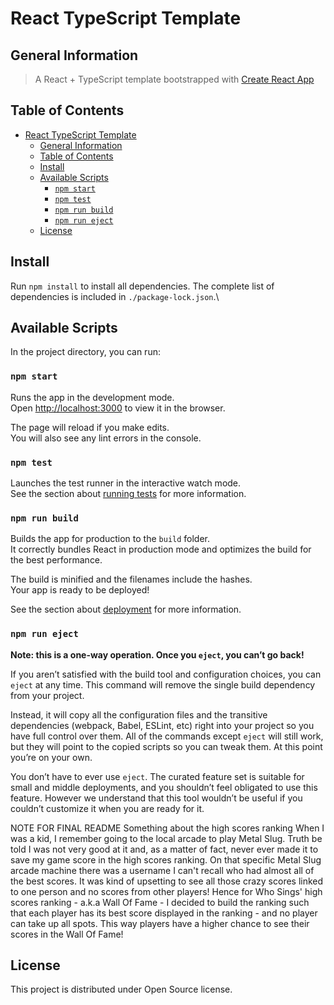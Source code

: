 # React TypeScript Template

## General Information

> A React + TypeScript template bootstrapped with [Create React App](https://github.com/facebook/create-react-app)

## Table of Contents

- [React TypeScript Template](#react-typescript-template)
  - [General Information](#general-information)
  - [Table of Contents](#table-of-contents)
  - [Install](#install)
  - [Available Scripts](#available-scripts)
    - [`npm start`](#npm-start)
    - [`npm test`](#npm-test)
    - [`npm run build`](#npm-run-build)
    - [`npm run eject`](#npm-run-eject)
  - [License](#license)

## Install

Run `npm install` to install all dependencies.
The complete list of dependencies is included in `./package-lock.json`.\

## Available Scripts

In the project directory, you can run:

### `npm start`

Runs the app in the development mode.\
Open [http://localhost:3000](http://localhost:3000) to view it in the browser.

The page will reload if you make edits.\
You will also see any lint errors in the console.

### `npm test`

Launches the test runner in the interactive watch mode.\
See the section about [running tests](https://facebook.github.io/create-react-app/docs/running-tests) for more information.

### `npm run build`

Builds the app for production to the `build` folder.\
It correctly bundles React in production mode and optimizes the build for the best performance.

The build is minified and the filenames include the hashes.\
Your app is ready to be deployed!

See the section about [deployment](https://facebook.github.io/create-react-app/docs/deployment) for more information.

### `npm run eject`

**Note: this is a one-way operation. Once you `eject`, you can’t go back!**

If you aren’t satisfied with the build tool and configuration choices, you can `eject` at any time. This command will remove the single build dependency from your project.

Instead, it will copy all the configuration files and the transitive dependencies (webpack, Babel, ESLint, etc) right into your project so you have full control over them. All of the commands except `eject` will still work, but they will point to the copied scripts so you can tweak them. At this point you’re on your own.

You don’t have to ever use `eject`. The curated feature set is suitable for small and middle deployments, and you shouldn’t feel obligated to use this feature. However we understand that this tool wouldn’t be useful if you couldn’t customize it when you are ready for it.

NOTE FOR FINAL README
Something about the high scores ranking
When I was a kid, I remember going to the local arcade to play Metal Slug.
Truth be told I was not very good at it and, as a matter of fact, never ever made it to save my game score in the high scores ranking.
On that specific Metal Slug arcade machine there was a username I can't recall who had almost all of the best scores. It was kind of upsetting to see all those crazy scores linked to one person and no scores from other players!
Hence for Who Sings' high scores ranking - a.k.a Wall Of Fame - I decided to build the ranking such that each player has its best score displayed in the ranking - and no player can take up all spots. This way players have a higher chance to see their scores in the Wall Of Fame!

## License

This project is distributed under Open Source license.
